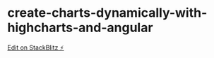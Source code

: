 # create-charts-dynamically-with-highcharts-and-angular

[Edit on StackBlitz ⚡️](https://stackblitz.com/edit/create-charts-dynamically-with-highcharts-and-angular)